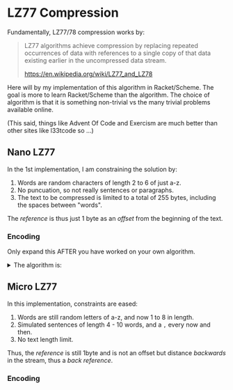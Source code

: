 # LZ77 Compression

Fundamentally, LZ77/78 compression works by:

> LZ77 algorithms achieve compression by replacing repeated occurrences of
> data with references to a single copy of that data existing earlier in the
> uncompressed data stream.
> 
>   https://en.wikipedia.org/wiki/LZ77_and_LZ78

Here will by my implementation of this algorithm in Racket/Scheme. The goal is
more to learn Racket/Scheme than the algorithm. The choice of algorithm is that
it is something non-trivial vs the many trivial problems available online.

(This said, things like Advent Of Code and Exercism are much better than other
sites like l33tcode so ...)

## Nano LZ77 

In the 1st implementation, I am constraining the solution by:

1. Words are random characters of length 2 to 6 of just a-z.
1. No puncuation, so not really sentences or paragraphs.
1. The text to be compressed is limited to a total of 255 bytes,
   including the spaces between "words".

The *reference* is thus just 1 byte as an *offset* from the beginning of the text.

### Encoding

Only expand this AFTER you have worked on your own algorithm.

<details><summary>The algorithm is:</summary>

<pre>
For each word:
  If we have seen the word before write its offset as a byte into the output stream,
  otherwise write the word to the output stream and save the word in our current
  dictionary with the current offset.
</pre>

Implementation here: <a href="/play/lz77/nano/lz77.rkt">nano/lz77.rkt</a>

</details>

## Micro LZ77

In this implementation, constraints are eased:

1. Words are still random letters of a-z, and now 1 to 8 in length.
1. Simulated sentences of length 4 - 10 words, and a `,` every now and then.
1. No text length limit.

Thus, the *reference* is still 1byte and is not an offset but distance *backwards*
in the stream, thus a *back reference*.

### Encoding


